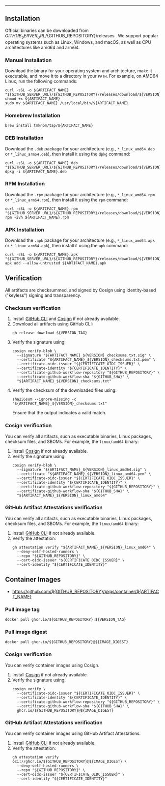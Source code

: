 
---

## Installation

Official binaries can be downloaded from ${GITHUB_SERVER_URL}/${GITHUB_REPOSITORY}/releases .
We support popular operating systems such as Linux, Windows, and macOS, as well as CPU architectures like amd64 and arm64.

### Manual Installation

Download the binary for your operating system and architecture, make it executable, and move it to a directory in your `PATH`.
For example, on AMD64 Linux, run the following commands:

```shell
curl -sSL -o ${ARTIFACT_NAME} "${GITHUB_SERVER_URL}/${GITHUB_REPOSITORY}/releases/download/${VERSION}/${ARTIFACT_NAME}_${VERSION}_linux_amd64"
chmod +x ${ARTIFACT_NAME}
sudo mv ${ARTIFACT_NAME} /usr/local/bin/${ARTIFACT_NAME}
```

### Homebrew Installation

```shell
brew install tmknom/tap/${ARTIFACT_NAME}
```

### DEB Installation

Download the `.deb` package for your architecture (e.g., `*_linux_amd64.deb` or `*_linux_arm64.deb`), then install it using the `dpkg` command:

```shell
curl -sSL -o ${ARTIFACT_NAME}.deb "${GITHUB_SERVER_URL}/${GITHUB_REPOSITORY}/releases/download/${VERSION}/${ARTIFACT_NAME}_${VERSION}_linux_amd64.deb"
dpkg -i ${ARTIFACT_NAME}.deb
```

### RPM Installation

Download the `.rpm` package for your architecture (e.g., `*_linux_amd64.rpm` or `*_linux_arm64.rpm`), then install it using the `rpm` command:

```shell
curl -sSL -o ${ARTIFACT_NAME}.rpm "${GITHUB_SERVER_URL}/${GITHUB_REPOSITORY}/releases/download/${VERSION}/${ARTIFACT_NAME}_${VERSION}_linux_amd64.rpm"
rpm -ivh ${ARTIFACT_NAME}.rpm
```

### APK Installation

Download the `.apk` package for your architecture (e.g., `*_linux_amd64.apk` or `*_linux_arm64.apk`), then install it using the `apk` command:

```shell
curl -sSL -o ${ARTIFACT_NAME}.apk "${GITHUB_SERVER_URL}/${GITHUB_REPOSITORY}/releases/download/${VERSION}/${ARTIFACT_NAME}_${VERSION}_linux_amd64.apk"
apk add --allow-untrusted ${ARTIFACT_NAME}.apk
```

## Verification

All artifacts are checksummed, and signed by Cosign using identity-based ("keyless") signing and transparency.

### Checksum verification

1. Install [GitHub CLI](https://cli.github.com/) and [Cosign](https://github.com/sigstore/cosign) if not already available.
2. Download all artifacts using GitHub CLI:
    ```shell
    gh release download ${VERSION_TAG}
    ```
3. Verify the signature using:
    ```shell
    cosign verify-blob \
      --signature "${ARTIFACT_NAME}_${VERSION}_checksums.txt.sig" \
      --certificate "${ARTIFACT_NAME}_${VERSION}_checksums.txt.pem" \
      --certificate-oidc-issuer "${CERTIFICATE_OIDC_ISSUER}" \
      --certificate-identity "${CERTIFICATE_IDENTITY}" \
      --certificate-github-workflow-repository "${GITHUB_REPOSITORY}" \
      --certificate-github-workflow-sha "${GITHUB_SHA}" \
      "${ARTIFACT_NAME}_${VERSION}_checksums.txt"
    ```
4. Verify the checksum of the downloaded files using:
    ```shell
    sha256sum --ignore-missing -c "${ARTIFACT_NAME}_${VERSION}_checksums.txt"
    ```
    Ensure that the output indicates a valid match.

### Cosign verification

You can verify all artifacts, such as executable binaries, Linux packages, checksum files, and SBOMs.
For example, the `linux/amd64` binary:

1. Install [Cosign](https://github.com/sigstore/cosign) if not already available.
2. Verify the signature using:
    ```shell
    cosign verify-blob \
      --signature "${ARTIFACT_NAME}_${VERSION}_linux_amd64.sig" \
      --certificate "${ARTIFACT_NAME}_${VERSION}_linux_amd64.pem" \
      --certificate-oidc-issuer "${CERTIFICATE_OIDC_ISSUER}" \
      --certificate-identity "${CERTIFICATE_IDENTITY}" \
      --certificate-github-workflow-repository "${GITHUB_REPOSITORY}" \
      --certificate-github-workflow-sha "${GITHUB_SHA}" \
      "${ARTIFACT_NAME}_${VERSION}_linux_amd64"
    ```

### GitHub Artifact Attestations verification

You can verify all artifacts, such as executable binaries, Linux packages, checksum files, and SBOMs.
For example, the `linux/amd64` binary:

1. Install [GitHub CLI](https://cli.github.com/) if not already available.
2. Verify the attestation:
    ```shell
    gh attestation verify "${ARTIFACT_NAME}_${VERSION}_linux_amd64" \
      --deny-self-hosted-runners \
      --repo "${GITHUB_REPOSITORY}" \
      --cert-oidc-issuer "${CERTIFICATE_OIDC_ISSUER}" \
      --cert-identity "${CERTIFICATE_IDENTITY}"
    ```

## Container Images

- https://github.com/${GITHUB_REPOSITORY}/pkgs/container/${ARTIFACT_NAME}

### Pull image tag

```shell
docker pull ghcr.io/${GITHUB_REPOSITORY}:${VERSION_TAG}
```

### Pull image digest

```shell
docker pull ghcr.io/${GITHUB_REPOSITORY}@${IMAGE_DIGEST}
```

### Cosign verification

You can verify container images using Cosign.

1. Install [Cosign](https://github.com/sigstore/cosign) if not already available.
2. Verify the signature using:
    ```shell
    cosign verify \
      --certificate-oidc-issuer "${CERTIFICATE_OIDC_ISSUER}" \
      --certificate-identity "${CERTIFICATE_IDENTITY}" \
      --certificate-github-workflow-repository "${GITHUB_REPOSITORY}" \
      --certificate-github-workflow-sha "${GITHUB_SHA}" \
      ghcr.io/${GITHUB_REPOSITORY}@${IMAGE_DIGEST}
    ```

### GitHub Artifact Attestations verification

You can verify container images using GitHub Artifact Attestations.

1. Install [GitHub CLI](https://cli.github.com/) if not already available.
2. Verify the attestation:
    ```shell
    gh attestation verify oci://ghcr.io/${GITHUB_REPOSITORY}@${IMAGE_DIGEST} \
      --deny-self-hosted-runners \
      --repo "${GITHUB_REPOSITORY}" \
      --cert-oidc-issuer "${CERTIFICATE_OIDC_ISSUER}" \
      --cert-identity "${CERTIFICATE_IDENTITY}"
    ```
